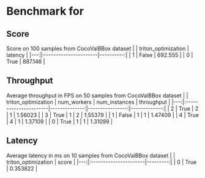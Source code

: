 # Benchmark for 

## Score

Score on 100 samples from CocoValBBox dataset
|    | triton_optimization   |   latency |
|---:|:----------------------|----------:|
|  1 | False                 |   692.555 |
|  0 | True                  |   887.146 |

## Throughput
Average throughput in FPS on 50 samples from CocoValBBox dataset
|    | triton_optimization   |   num_workers |   num_instances |   throughput |
|---:|:----------------------|--------------:|----------------:|-------------:|
|  2 | True                  |             2 |               1 |      1.56023 |
|  3 | True                  |             1 |               2 |      1.55379 |
|  1 | False                 |             1 |               1 |      1.47409 |
|  4 | True                  |             4 |               1 |      1.37109 |
|  0 | True                  |             1 |               1 |      1.31099 |

## Latency

Average latency in ms on 10 samples from CocoValBBox dataset
|    | triton_optimization   |    score |
|---:|:----------------------|---------:|
|  0 | True                  | 0.353822 |